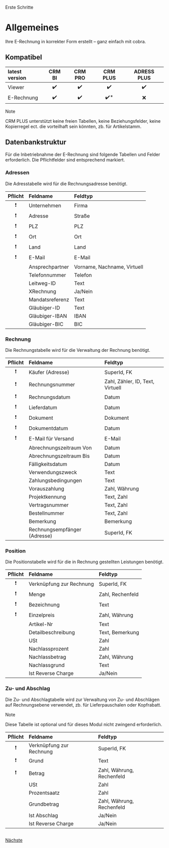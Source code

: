 Erste Schritte

# Allgemeines

Ihre E-Rechnung in korrekter Form erstellt – ganz einfach mit cobra.
 
## Kompatibel

| latest version | CRM BI | CRM PRO | CRM PLUS | ADRESS PLUS |
| :-- | :--: | :--: | :--: | :--: |
| Viewer | :heavy_check_mark: | :heavy_check_mark: | :heavy_check_mark: | :heavy_check_mark: |
| E-Rechnung | :heavy_check_mark: | :heavy_check_mark: | :heavy_check_mark:* | :x: |

> [!NOTE]
> CRM PLUS unterstützt keine freien Tabellen, keine Beziehungsfelder, keine Kopierregel ect. die vorteilhaft sein könnten, zb. für Artikelstamm.

## Datenbankstruktur

Für die Inbetriebnahme der E-Rechnung sind folgende Tabellen und Felder erforderlich. Die Pflichtfelder sind entsprechend markiert.
   
### Adressen

Die Adresstabelle wird für die Rechnungsadresse benötigt.

Pflicht  | Feldname | Feldtyp |
:--: | :-- | :-- |
| :heavy_exclamation_mark: | Unternehmen | Firma
| :heavy_exclamation_mark: | Adresse | Straße 
| :heavy_exclamation_mark: | PLZ | PLZ
| :heavy_exclamation_mark: | Ort | Ort
| :heavy_exclamation_mark: | Land | Land
| :heavy_exclamation_mark: | E-Mail | E-Mail
|  | Ansprechpartner | Vorname, Nachname, Virtuell
|  | Telefonnummer  | Telefon
|  | Leitweg-ID | Text 
|  | XRechnung | Ja/Nein
|  | Mandatsreferenz | Text 
|  | Gläubiger-ID | Text 
|  | Gläubiger-IBAN | IBAN 
|  | Gläubiger-BIC | BIC 

### Rechnung

Die Rechnungstabelle wird für die Verwaltung der Rechnung benötigt.

Pflicht  | Feldname | Feldtyp |
:--: | :-- | :-- |
| :heavy_exclamation_mark: | Käufer (Adresse) | SuperId, FK
| :heavy_exclamation_mark: | Rechnungsnummer | Zahl, Zähler, ID, Text, Virtuell
| :heavy_exclamation_mark: | Rechnungsdatum | Datum 
| :heavy_exclamation_mark: | Lieferdatum | Datum 
| :heavy_exclamation_mark: |  Dokument | Dokument 
| :heavy_exclamation_mark: |  Dokumentdatum | Datum 
| :heavy_exclamation_mark: |  E-Mail für Versand | E-Mail
| | Abrechnungszeitraum Von | Datum 
| | Abrechnungszeitraum Bis | Datum 
| | Fälligkeitsdatum | Datum 
| | Verwendungszweck | Text
| | Zahlungsbedingungen | Text
| | Vorauszahlung | Zahl, Währung
| | Projektkennung | Text, Zahl
| | Vertragsnummer | Text, Zahl
| | Bestellnummer | Text, Zahl
| | Bemerkung | Bemerkung 
| | Rechnungsempfänger (Adresse) | SuperId, FK

### Position

Die Positionstabelle wird für die in Rechnung gestellten Leistungen benötigt.

Pflicht  | Feldname | Feldtyp |
:--: | :-- | :-- |
| :heavy_exclamation_mark: | Verknüpfung zur Rechnung | SuperId, FK
| :heavy_exclamation_mark: | Menge | Zahl, Rechenfeld
| :heavy_exclamation_mark: | Bezeichnung | Text 
| :heavy_exclamation_mark: | Einzelpreis | Zahl, Währung 
| | Artikel-Nr | Text 
| | Detailbeschreibung | Text, Bemerkung
| | USt | Zahl 
| | Nachlassprozent | Zahl 
| | Nachlassbetrag | Zahl, Währung  
| | Nachlassgrund | Text 
| | Ist Reverse Charge | Ja/Nein

### Zu- und Abschlag

Die Zu- und Abschlagtabelle wird zur Verwaltung von Zu- und Abschlägen auf Rechnungsebene verwendet, zb. für Lieferpauschalen oder Kopfrabatt. 

> [!NOTE]
> Diese Tabelle ist optional und für dieses Modul nicht zwingend erforderlich.

Pflicht  | Feldname | Feldtyp |
:--: | :-- | :-- |
| :heavy_exclamation_mark: | Verknüpfung zur Rechnung | SuperId, FK
| :heavy_exclamation_mark: | Grund | Text 
| :heavy_exclamation_mark: | Betrag | Zahl, Währung, Rechenfeld
| | USt | Zahl 
| | Prozentsaatz | Zahl
| | Grundbetrag | Zahl, Währung, Rechenfeld
| | Ist Abschlag | Ja/Nein
| | Ist Reverse Charge | Ja/Nein

##

[Nächste](./Vorlage+Platzhalter.md) 
